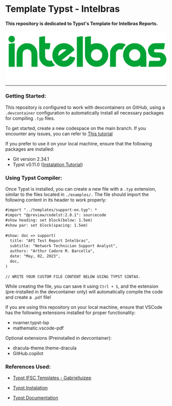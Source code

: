 # Template Typst - Intelbras
#### This repository is dedicated to Typst's Template for Intelbras Reports.

![MainLogo](./assets/main-logo.svg)


---
### Getting Started: 

This repository is configured to work with devcontainers on GitHub, using a  `.devcontainer` configuration to automatically install all necessary packages for compiling `.typ` files.

To get started, create a new codespace on the main branch. If you encounter any issues, you can refer to [This tutorial](https://docs.github.com/en/codespaces/getting-started/quickstart)

If you prefer to use it on your local machine, ensure that the following packages are installed:

- Git version 2.34.1
- Typst v0.11.0 ([Instalation Tutorial](https://github.com/typst/typst))

### Using Typst Compiler: 

Once Typst is installed, you can create a new file with a `.typ` extension, similar to the files located in `./examples/.` The file should import the following content in its header to work properly:

```
#import "../templates/support-en.typ": *
#import "@preview/codelst:2.0.1": sourcecode
#show heading: set block(below: 1.5em)
#show par: set block(spacing: 1.5em)

#show: doc => support(
  title: "API Test Report Intelbras",
  subtitle: "Network Technician Support Analyst",
  authors: "Arthur Cadore M. Barcella",
  date: "May, 02, 2023",
  doc,
)

// WRITE YOUR CUSTOM FILE CONTENT BELOW USING TYPST SINTAX. 
```

While creating the file, you can save it using `Ctrl + S`, and the extension (pre-installed in the devcontainer only) will automatically compile the code and create a `.pdf` file!

If you are using this repository on your local machine, ensure that VSCode has the following extensions installed for proper functionality:

- nvarner.typst-lsp
- mathematic.vscode-pdf

Optional extensions (Preinstalled in devcontainer):

- dracula-theme.theme-dracula
- GitHub.copilot

### References Used: 

- [Typst IFSC Templates - Gabrielluizep](https://github.com/gabrielluizep/typst-ifsc)

- [Typst Instalation](https://github.com/typst)

- [Typst Documentation](https://typst.app/docs/)


